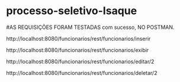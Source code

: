 # processo-seletivo-Isaque

#AS REQUISIÇÕES FORAM TESTADAS com sucesso, NO POSTMAN.

http://localhost:8080/funcionarios/rest/funcionarios/inserir

http://localhost:8080/funcionarios/rest/funcionarios/exibir

http://localhost:8080/funcionarios/rest/funcionarios/editar/2

http://localhost:8080/funcionarios/rest/funcionarios/deletar/2
